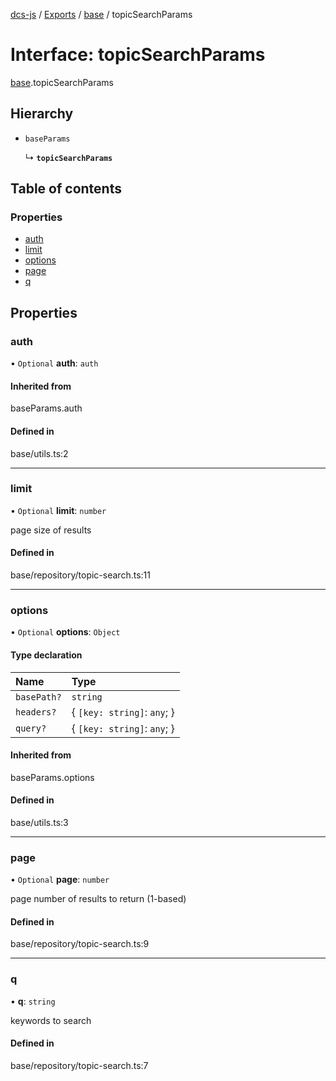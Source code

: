 [dcs-js](../README.md) / [Exports](../modules.md) / [base](../modules/base.md) / topicSearchParams

# Interface: topicSearchParams

[base](../modules/base.md).topicSearchParams

## Hierarchy

- `baseParams`

  ↳ **`topicSearchParams`**

## Table of contents

### Properties

- [auth](base.topicSearchParams.md#auth)
- [limit](base.topicSearchParams.md#limit)
- [options](base.topicSearchParams.md#options)
- [page](base.topicSearchParams.md#page)
- [q](base.topicSearchParams.md#q)

## Properties

### <a id="auth" name="auth"></a> auth

• `Optional` **auth**: `auth`

#### Inherited from

baseParams.auth

#### Defined in

base/utils.ts:2

___

### <a id="limit" name="limit"></a> limit

• `Optional` **limit**: `number`

page size of results

#### Defined in

base/repository/topic-search.ts:11

___

### <a id="options" name="options"></a> options

• `Optional` **options**: `Object`

#### Type declaration

| Name | Type |
| :------ | :------ |
| `basePath?` | `string` |
| `headers?` | { `[key: string]`: `any`;  } |
| `query?` | { `[key: string]`: `any`;  } |

#### Inherited from

baseParams.options

#### Defined in

base/utils.ts:3

___

### <a id="page" name="page"></a> page

• `Optional` **page**: `number`

page number of results to return (1-based)

#### Defined in

base/repository/topic-search.ts:9

___

### <a id="q" name="q"></a> q

• **q**: `string`

keywords to search

#### Defined in

base/repository/topic-search.ts:7

